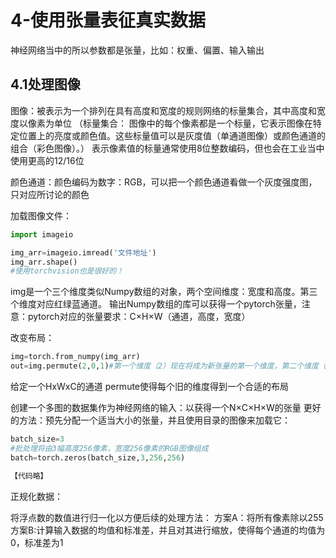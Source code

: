 # 4-使用张量表征真实数据

神经网络当中的所以参数都是张量，比如：权重、偏置、输入输出

## 4.1处理图像

图像：被表示为一个排列在具有高度和宽度的规则网络的标量集合，其中高度和宽度以像素为单位
（标量集合： 图像中的每个像素都是一个标量，它表示图像在特定位置上的亮度或颜色值。这些标量值可以是灰度值（单通道图像）或颜色通道的组合（彩色图像）。）
表示像素值的标量通常使用8位整数编码，但也会在工业当中使用更高的12/16位

颜色通道：颜色编码为数字：RGB，可以把一个颜色通道看做一个灰度强度图，只对应所讨论的颜色

加载图像文件：

```py
import imageio

img_arr=imageio.imread('文件地址')
img_arr.shape()
#使用torchvision也是很好的！
```
img是一个三个维度类似Numpy数组的对象，两个空间维度：宽度和高度。第三个维度对应红绿蓝通道。
输出Numpy数组的库可以获得一个pytorch张量，注意：pytorch对应的张量要求：C×H×W（通道，高度，宽度）

改变布局：
```py
img=torch.from_numpy(img_arr)
out=img.permute(2,0,1)#第一个维度（2）现在将成为新张量的第一个维度，第二个维度（0）成为第二个维度，第三个维度（1）成为第三个维度。换句话说，这行代码将原始张量的通道维度移动到了第一个位置，高度和宽度维度分别移到了第二和第三个位置。
```
给定一个HxWxC的通道
permute使得每个旧的维度得到一个合适的布局

创建一个多图的数据集作为神经网络的输入：以获得一个N×C×H×W的张量
更好的方法：预先分配一个适当大小的张量，并且使用目录的图像来加载它：
```py
batch_size=3
#批处理将由3幅高度256像素，宽度256像素的RGB图像组成
batch=torch.zeros(batch_size,3,256,256)

【代码略】
```

正规化数据：

将浮点数的数值进行归一化以方便后续的处理方法：
方案A：将所有像素除以255
方案B:计算输入数据的均值和标准差，并且对其进行缩放，使得每个通道的均值为0，标准差为1